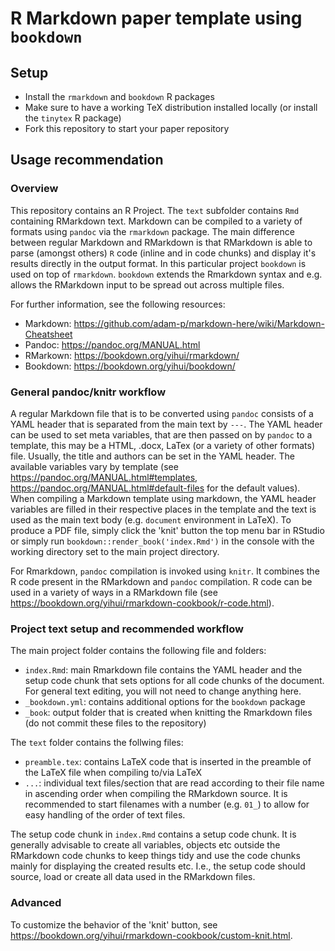 # R Markdown paper template using `bookdown`

## Setup

- Install the `rmarkdown` and `bookdown` R packages
- Make sure to have a working TeX distribution installed locally (or install the `tinytex` R package)
- Fork this repository to start your paper repository

## Usage recommendation

### Overview

This repository contains an R Project. The `text` subfolder contains `Rmd` containing RMarkdown text. Markdown can be compiled to a variety of formats using `pandoc` via the `rmarkdown` package. The main difference between regular Markdown and RMarkdown is that RMarkdown is able to parse (amongst others) `R` code (inline and in code chunks) and display it's results directly in the output format. In this particular project `bookdown` is used on top of `rmarkdown`. `bookdown` extends the Rmarkdown syntax and e.g. allows the RMarkdown input to be spread out across multiple files.

For further information, see the following resources:

- Markdown: https://github.com/adam-p/markdown-here/wiki/Markdown-Cheatsheet
- Pandoc: https://pandoc.org/MANUAL.html
- RMarkown: https://bookdown.org/yihui/rmarkdown/
- Bookdown: https://bookdown.org/yihui/bookdown/


### General pandoc/knitr workflow

A regular Markdown file that is to be converted using `pandoc` consists of a YAML header that is separated from the main text by `---`. The YAML header can be used to set meta variables, that are then passed on by `pandoc` to a template, this may be a HTML, .docx, LaTex (or a variety of other formats) file. Usually, the title and authors can be set in the YAML header. The available variables vary by template (see https://pandoc.org/MANUAL.html#templates, https://pandoc.org/MANUAL.html#default-files for the default values). When compiling a Markdown template using markdown, the YAML header variables are filled in their respective places in the template and the text is used as the main text body (e.g. `document` environment in LaTeX). To produce a PDF file, simply click the 'knit' button the top menu bar in RStudio or simply run `bookdown::render_book('index.Rmd')` in the console with the working directory set to the main project directory.

For Rmarkdown, `pandoc` compilation is invoked using `knitr`. It combines the R code present in the RMarkdown and `pandoc` compilation. R code can be used in a variety of ways in a RMarkdown file (see https://bookdown.org/yihui/rmarkdown-cookbook/r-code.html).


### Project text setup and recommended workflow

The main project folder contains the following file and folders:

- `index.Rmd`: main Rmarkdown file contains the YAML header and the setup code chunk that sets options for all code chunks of the document. For general text editing, you will not need to change anything here.
- `_bookdown.yml`: contains additional options for the `bookdown` package
- `_book`: output folder that is created when knitting the Rmarkdown files (do not commit these files to the repository)

The `text` folder contains the follwing files:

- `preamble.tex`: contains LaTeX code that is inserted in the preamble of the LaTeX file when compiling to/via LaTeX
- `...`: individual text files/section that are read according to their file name in ascending order when compiling the RMarkdown source. It is recommended to start filenames with a number (e.g. `01_`) to allow for easy handling of the order of text files.

The setup code chunk in `index.Rmd` contains a setup code chunk. It is generally advisable to create all variables, objects etc outside the RMarkdown code chunks to keep things tidy and use the code chunks mainly for displaying the created results etc. I.e., the setup code should source, load or create all data used in the RMarkdown files.

### Advanced

To customize the behavior of the 'knit' button, see https://bookdown.org/yihui/rmarkdown-cookbook/custom-knit.html.

